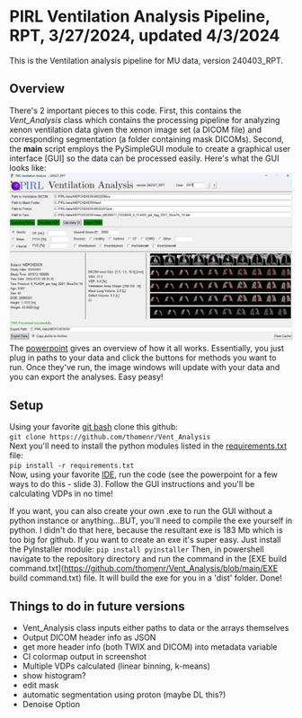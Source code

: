 # PIRL Ventilation Analysis Pipeline, RPT, 3/27/2024, updated 4/3/2024
This is the Ventilation analysis pipeline for MU data, version 240403_RPT.

## Overview
There's 2 important pieces to this code. First, this contains the *Vent_Analysis* class which contains the processing pipeline for analyzing xenon ventilation data given the xenon image set (a DICOM file) and corresponding segmentation (a folder containing mask DICOMs). Second, the __main__ script employs the PySimpleGUI module to create a graphical user interface [GUI] so the data can be processed easily. Here's what the GUI looks like:
![alt text](https://github.com/thomenr/Vent_Analysis/blob/main/GUI.png)
The [powerpoint](https://github.com/thomenr/Vent_Analysis/blob/main/Vent_Analysis.pptx) gives an overview of how it all works. Essentially, you just plug in paths to your data and click the buttons for methods you want to run. Once they've run, the image windows will update with your data and you can export the analyses. Easy peasy!

## Setup
Using your favorite [git bash](https://git-scm.com/downloads) clone this github:  
`git clone https://github.com/thomenr/Vent_Analysis`  
Next you'll need to install the python modules listed in the [requirements.txt](https://github.com/thomenr/Vent_Analysis/blob/main/requirements.txt) file:  
`pip install -r requirements.txt`  
Now, using your favorite [IDE](https://code.visualstudio.com/download), run the code (see the powerpoint for a few ways to do this - slide 3).
Follow the GUI instructions and you'll be calculating VDPs in no time!  

If you want, you can also create your own .exe to run the GUI without a python instance or anything...BUT, you'll need to compile the exe yourself in python. I didn't do that here, because the resultant exe is 183 Mb which is too big for github. If you want to create an exe it's super easy. Just install the PyInstaller module:
`pip install pyinstaller`
Then, in powershell navigate to the repository directory and run the command in the [EXE build command.txt](https://github.com/thomenr/Vent_Analysis/blob/main/EXE build command.txt) file. It will build the exe for you in a 'dist' folder. Done!


## Things to do in future versions
 - Vent_Analysis class inputs either paths to data or the arrays themselves
 - Output DICOM header info as JSON
 - get more header info (both TWIX and DICOM) into metadata variable
 - CI colormap output in screenshot
 - Multiple VDPs calculated (linear binning, k-means)
 - show histogram?
 - edit mask
 - automatic segmentation using proton (maybe DL this?)
 - Denoise Option